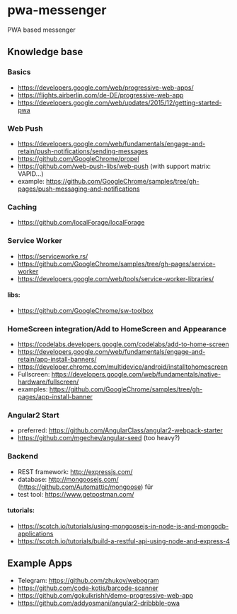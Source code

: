 # pwa-messenger
PWA based messenger

## Knowledge base
### Basics
* https://developers.google.com/web/progressive-web-apps/
* https://flights.airberlin.com/de-DE/progressive-web-app
* https://developers.google.com/web/updates/2015/12/getting-started-pwa

### Web Push
* https://developers.google.com/web/fundamentals/engage-and-retain/push-notifications/sending-messages
* https://github.com/GoogleChrome/propel
* https://github.com/web-push-libs/web-push (with support matrix: VAPID...)
* example: https://github.com/GoogleChrome/samples/tree/gh-pages/push-messaging-and-notifications

### Caching
* https://github.com/localForage/localForage

### Service Worker
* https://serviceworke.rs/
* https://github.com/GoogleChrome/samples/tree/gh-pages/service-worker
* https://developers.google.com/web/tools/service-worker-libraries/
#### libs:
* https://github.com/GoogleChrome/sw-toolbox

### HomeScreen integration/Add to HomeScreen and Appearance
* https://codelabs.developers.google.com/codelabs/add-to-home-screen
* https://developers.google.com/web/fundamentals/engage-and-retain/app-install-banners/
* https://developer.chrome.com/multidevice/android/installtohomescreen
* Fullscreen: https://developers.google.com/web/fundamentals/native-hardware/fullscreen/
* examples: https://github.com/GoogleChrome/samples/tree/gh-pages/app-install-banner

### Angular2 Start
* preferred: https://github.com/AngularClass/angular2-webpack-starter
* https://github.com/mgechev/angular-seed (too heavy?)

### Backend
* REST framework: http://expressjs.com/
* database: http://mongoosejs.com/ (https://github.com/Automattic/mongoose) für  
* test tool: https://www.getpostman.com/

#### tutorials:
* https://scotch.io/tutorials/using-mongoosejs-in-node-js-and-mongodb-applications
* https://scotch.io/tutorials/build-a-restful-api-using-node-and-express-4

## Example Apps
* Telegram: https://github.com/zhukov/webogram
* https://github.com/code-kotis/barcode-scanner
* https://github.com/gokulkrishh/demo-progressive-web-app
* https://github.com/addyosmani/angular2-dribbble-pwa
